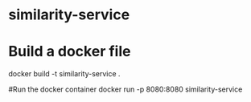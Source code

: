 # similarity-service

# Build a docker file
docker build -t similarity-service .

#Run the docker container
docker run -p 8080:8080 similarity-service

